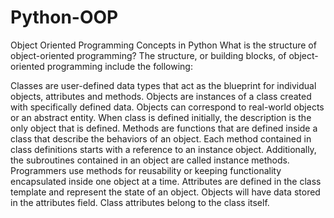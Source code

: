 # Python-OOP
Object Oriented Programming Concepts in Python 
What is the structure of object-oriented programming?
The structure, or building blocks, of object-oriented programming include the following:

Classes are user-defined data types that act as the blueprint for individual objects, attributes and methods.
Objects are instances of a class created with specifically defined data. Objects can correspond to real-world objects or an abstract entity. When class is defined initially, the description is the only object that is defined.
Methods are functions that are defined inside a class that describe the behaviors of an object. Each method contained in class definitions starts with a reference to an instance object. Additionally, the subroutines contained in an object are called instance methods. Programmers use methods for reusability or keeping functionality encapsulated inside one object at a time.
Attributes are defined in the class template and represent the state of an object. Objects will have data stored in the attributes field. Class attributes belong to the class itself.

